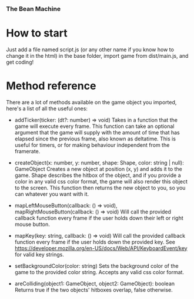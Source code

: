 ### The Bean Machine
# How to start
Just add a file named script.js (or any other name if you know how to change it in the html) in the base folder, import game from dist/main.js, and get coding!

# Method reference
There are a lot of methods available on the game object you imported, here's a list of all the useful ones:

- addTicker(ticker: (dt?: number) => void)
Takes in a function that the game will execute every frame. This function can take an optional argument that the game will supply with the amount of time that has elapsed since the previous frame, also known as deltatime. This is useful for timers, or for making behaviour independent from the framerate.

- createObject(x: number, y: number, shape: Shape, color: string | null): GameObject
Creates a new object at position (x, y) and adds it to the game. Shape describes the hitbox of the object, and if you provide a color in any valid css color format, the game will also render this object to the screen. This function then returns the new object to you, so you can whatever you want with it.

- mapLeftMouseButton(callback: () => void), mapRightMouseButton(callback: () => void)
Will call the provided callback function every frame if the user holds down their left or right mouse button.

- mapKey(key: string, callback: () => void)
Will call the provided callback function every frame if the user holds down the provided key. See https://developer.mozilla.org/en-US/docs/Web/API/KeyboardEvent/key for valid key strings.

- setBackgroundColor(color: string)
Sets the background color of the game to the provided color string. Accepts any valid css color format.

- areColliding(object1: GameObject, object2: GameObject): boolean
Returns true if the two objects' hitboxes overlap, false otherwise.